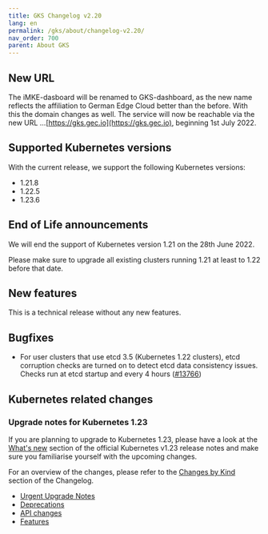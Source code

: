 ```yaml
---
title: GKS Changelog v2.20
lang: en
permalink: /gks/about/changelog-v2.20/
nav_order: 700
parent: About GKS
---
```


## New URL

The iMKE-dasboard will be renamed to GKS-dashboard, as the new name reflects
the affiliation to German Edge Cloud better than the before.
With this the domain changes as well. The service will now be reachable via
the new URL …[https://gks.gec.io](https://gks.gec.io), beginning 1st July 2022.

## Supported Kubernetes versions

With the current release, we support the following Kubernetes versions:

* 1.21.8
* 1.22.5
* 1.23.6

## End of Life announcements

We will end the support of Kubernetes version 1.21 on the 28th June 2022.

Please make sure to upgrade all existing clusters running 1.21 at least to 1.22 before that date.

## New features

This is a technical release without any new features.

## Bugfixes

* For user clusters that use etcd 3.5 (Kubernetes 1.22 clusters), etcd corruption checks are turned on to detect etcd data consistency issues. Checks run at etcd startup and every 4 hours ([#13766](https://groups.google.com/a/kubernetes.io/g/dev/c/B7gJs88XtQc/m/rSgNOzV2BwAJ))

## Kubernetes related changes

### Upgrade notes for Kubernetes 1.23

If you are planning to upgrade to Kubernetes 1.23, please have a look at the [What's new](https://github.com/kubernetes/kubernetes/blob/master/CHANGELOG/CHANGELOG-1.23.md#whats-new-major-themes) section of the official Kubernetes v1.23 release notes and make sure you familiarise yourself with the upcoming changes.

For an overview of the changes, please refer to the [Changes by Kind](https://github.com/kubernetes/kubernetes/blob/master/CHANGELOG/CHANGELOG-1.22.md#changes-by-kind-2) section of the Changelog.

* [Urgent Upgrade Notes](https://github.com/kubernetes/kubernetes/blob/master/CHANGELOG/CHANGELOG-1.23.md#urgent-upgrade-notes)
* [Deprecations](https://github.com/kubernetes/kubernetes/blob/master/CHANGELOG/CHANGELOG-1.23.md#deprecation)
* [API changes](https://github.com/kubernetes/kubernetes/blob/master/CHANGELOG/CHANGELOG-1.23.md#api-change-4)
* [Features](https://github.com/kubernetes/kubernetes/blob/master/CHANGELOG/CHANGELOG-1.23.md#feature-7)
